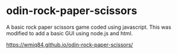 # odin-rock-paper-scissors

A basic rock paper scissors game coded using javascript. This was modified to add a basic GUI using node.js and html.

https://wmiq84.github.io/odin-rock-paper-scissors/
